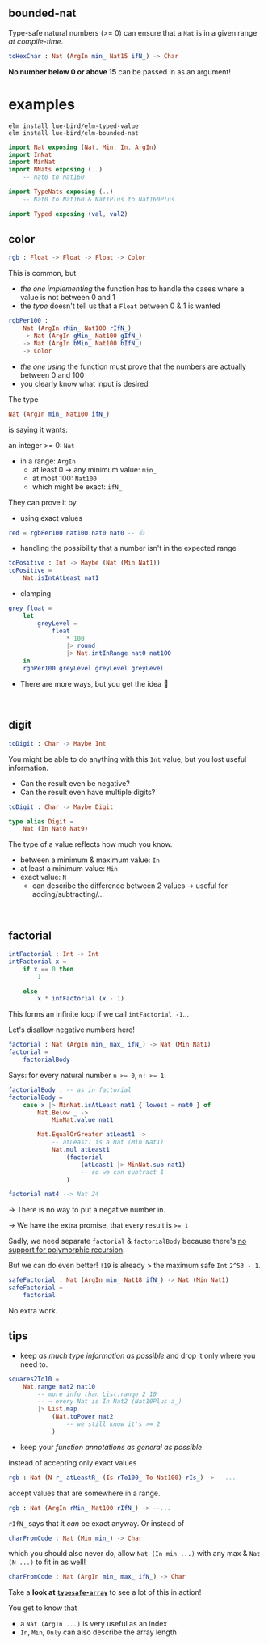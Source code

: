 ## bounded-nat

Type-safe natural numbers (>= 0) can ensure that a `Nat` is in a given range _at compile-time_.

```elm
toHexChar : Nat (ArgIn min_ Nat15 ifN_) -> Char
```

**No number below 0 or above 15** can be passed in as an argument!

# examples

```noformatingples
elm install lue-bird/elm-typed-value
elm install lue-bird/elm-bounded-nat
```

```elm
import Nat exposing (Nat, Min, In, ArgIn)
import InNat
import MinNat
import NNats exposing (..)
    -- nat0 to nat160

import TypeNats exposing (..)
    -- Nat0 to Nat160 & Nat1Plus to Nat160Plus

import Typed exposing (val, val2)
```


## color

```elm
rgb : Float -> Float -> Float -> Color
```

This is common, but
- _the one implementing_ the function has to handle the cases where a value is not between 0 and 1
- the _type_ doesn't tell us that a `Float` between 0 & 1 is wanted

```elm
rgbPer100 :
    Nat (ArgIn rMin_ Nat100 rIfN_)
    -> Nat (ArgIn gMin_ Nat100 gIfN_)
    -> Nat (ArgIn bMin_ Nat100 bIfN_)
    -> Color
```
- _the one using_ the function must prove that the numbers are actually between 0 and 100
- you clearly know what input is desired

The type
```elm
Nat (ArgIn min_ Nat100 ifN_)
```
is saying it wants:

an integer >= 0: `Nat` 

- in a range: `ArgIn`
    - at least 0 → any minimum value: `min_`
    - at most 100: `Nat100`
    - which might be exact: `ifN_`



They can prove it by

- using exact values

```elm
red = rgbPer100 nat100 nat0 nat0 -- 👍
```
- handling the possibility that a number isn't in the expected range

```elm
toPositive : Int -> Maybe (Nat (Min Nat1))
toPositive =
    Nat.isIntAtLeast nat1
```
- clamping

```elm
grey float =
    let
        greyLevel =
            float
                * 100
                |> round
                |> Nat.intInRange nat0 nat100
    in
    rgbPer100 greyLevel greyLevel greyLevel
```

- There are more ways, but you get the idea 🙂

&emsp;


## digit

```elm
toDigit : Char -> Maybe Int
```

You might be able to do anything with this `Int` value, but you lost useful information.

- Can the result even be negative?
- Can the result even have multiple digits?

```elm
toDigit : Char -> Maybe Digit

type alias Digit =
    Nat (In Nat0 Nat9)
```

The type of a value reflects how much you know.

- between a minimum & maximum value: `In`
- at least a minimum value: `Min`
- exact value: `N`
    - can describe the difference between 2 values → useful for adding/subtracting/...


&emsp;


## factorial

```elm
intFactorial : Int -> Int
intFactorial x =
    if x == 0 then
        1

    else
        x * intFactorial (x - 1)
```

This forms an infinite loop if we call `intFactorial -1`...

Let's disallow negative numbers here!

```elm
factorial : Nat (ArgIn min_ max_ ifN_) -> Nat (Min Nat1)
factorial =
    factorialBody
```
Says: for every natural number `n >= 0`, `n! >= 1`.
```elm
factorialBody : -- as in factorial
factorialBody =
    case x |> MinNat.isAtLeast nat1 { lowest = nat0 } of
        Nat.Below _ ->
            MinNat.value nat1

        Nat.EqualOrGreater atLeast1 ->
            -- atLeast1 is a Nat (Min Nat1)
            Nat.mul atLeast1
                (factorial
                    (atLeast1 |> MinNat.sub nat1)
                    -- so we can subtract 1
                )

factorial nat4 --> Nat 24
```

→ There is no way to put a negative number in.

→ We have the extra promise, that every result is `>= 1`

Sadly, we need separate `factorial` & `factorialBody` because there's [no support for polymorphic recursion](https://github.com/elm/compiler/issues/2180).

But we can do even better!
`!19` is already > the maximum safe `Int` `2^53 - 1`.

```elm
safeFactorial : Nat (ArgIn min_ Nat18 ifN_) -> Nat (Min Nat1)
safeFactorial =
    factorial
```

No extra work.


## tips

- keep _as much type information as possible_ and drop it only where you need to.
```elm
squares2To10 =
    Nat.range nat2 nat10
        -- more info than List.range 2 10
        -- → every Nat is In Nat2 (Nat10Plus a_)
        |> List.map
            (Nat.toPower nat2
                -- we still know it's >= 2
            )
```
- keep your _function annotations as general as possible_
    
Instead of accepting only exact values

```elm
rgb : Nat (N r_ atLeastR_ (Is rTo100_ To Nat100) rIs_) -> --...
```
accept values that are somewhere in a range.

```elm
rgb : Nat (ArgIn rMin_ Nat100 rIfN_) -> --...
```

`rIfN_` says that it _can_ be exact anyway. Or instead of

```elm
charFromCode : Nat (Min min_) -> Char
```

which you should also never do, allow `Nat (In min ...)` with any max & `Nat (N ...)` to fit in as well!

```elm
charFromCode : Nat (ArgIn min_ max_ ifN_) -> Char
```

Take a **look at [`typesafe-array`][typesafe-array]** to see a lot of this in action!

You get to know that
- a `Nat (ArgIn ...)` is very useful as an index
- `In`, `Min`, `Only` can also describe the array length

[typesafe-array]: https://package.elm-lang.org/packages/lue-bird/elm-typesafe-array/latest/
